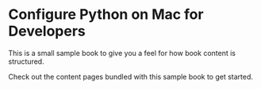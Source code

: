 Configure Python on Mac for Developers
======================================

This is a small sample book to give you a feel for how book content is
structured.

Check out the content pages bundled with this sample book to get started.
